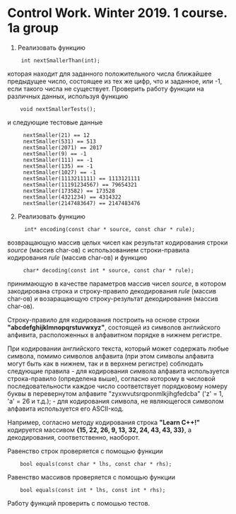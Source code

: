 
# Control Work. Winter 2019. 1 course. 1a group

1. Реализовать функцию

        int nextSmallerThan(int);

которая находит для заданного положительного числа ближайшее предыдущее число, состоящее из тех же цифр, что и заданное, или -1, если такого числа не существует. Проверить работу функции на различных данных, используя функцию
        
        void nextSmallerTests();

и следующие тестовые данные

         nextSmaller(21) == 12
         nextSmaller(531) == 513
         nextSmaller(2071) == 2017
         nextSmaller(9) == -1
         nextSmaller(111) == -1
         nextSmaller(135) == -1
         nextSmaller(1027) == -1
         nextSmaller(1113211111) == 1113121111
         nextSmaller(11191234567) == 79654321
         nextSmaller(173582) == 173528
         nextSmaller(4321234) == 4314322
         nextSmaller(2147483647) == 2147483476

2. Реализовать функцию 

         int* encoding(const char * source, const char * rule);

возвращающую массив целых чисел как результат кодирования строки *source* (массив char-ов) с использованием строки-правила кодирования *rule* (массив char-ов) и функцию

         char* decoding(const int * source, const char * rule);

принимающую в качестве параметров массив чисел *source*, в котором закодирована строка и строку-правило декодирования *rule* (массив char-ов) и возаращающую строку-результат декодирования (массив char-ов).

Строку-правило для кодирования построить на основе строки **"abcdefghijklmnopqrstuvwxyz"**, состоящей из символов английского алфивита, расположенных в алфавитном порядке в нижнем регистре. 

При кодировании английского текста, который может содержать любые символа, помимо символов алфавита (при этом символы алфавита могут быть как в нижнем, так и в верхнем регистре) соблюдать следующие правила
        - для кодирования символа алфавита используется строка-правило (определена выше), согласно которому в числовой последовательности каждое число соответствует порядковому номеру буквы в перевернутом алфавите "zyxwvutsrqponmlkjihgfedcba" ('z' = 1, 'a' = 26 и т.д.);
        - для кодирования символа, не являющегося символом алфавита используется его ASCII-код.

Например, согласно методу кодирования строка **"Learn C++!"** кодируется массивом **{15, 22, 26, 9, 13, 32, 24, 43, 43, 33}**, а декодирования, соответственно, наоборот.

Равенство строк проверяется с помощью функции 

        bool equals(const char * lhs, const char * rhs);

Равенство массивов проверяется с помощью функции 

        bool equals(const int * lhs, const int * rhs);
        
Работу функций проверить с помошью тестов.
